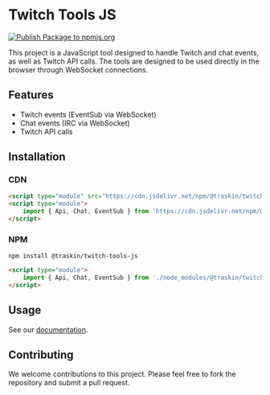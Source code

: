 # Twitch Tools JS

[![Publish Package to npmjs.org](https://github.com/TrAsKiN/twitch-tools-js/actions/workflows/publish-package.yaml/badge.svg)](https://github.com/TrAsKiN/twitch-tools-js/actions/workflows/publish-package.yaml)

This project is a JavaScript tool designed to handle Twitch and chat events, as well as Twitch API calls. The tools are designed to be used directly in the browser through WebSocket connections.

## Features

- Twitch events (EventSub via WebSocket)
- Chat events (IRC via WebSocket)
- Twitch API calls

## Installation

### CDN

```html
<script type="module" src="https://cdn.jsdelivr.net/npm/@traskin/twitch-tools-js@1.0/twitch-tools.js"></script>
<script type="module">
    import { Api, Chat, EventSub } from 'https://cdn.jsdelivr.net/npm/@traskin/twitch-tools-js@1.0/twitch-tools.js'
</script>
```

### NPM

```shell
npm install @traskin/twitch-tools-js
```

```html
<script type="module">
    import { Api, Chat, EventSub } from './node_modules/@traskin/twitch-tools-js/twitch-tools.js'
</script>
```

## Usage

See our [documentation](https://github.com/TrAsKiN/twitch-tools-js/wiki).

## Contributing

We welcome contributions to this project. Please feel free to fork the repository and submit a pull request.
